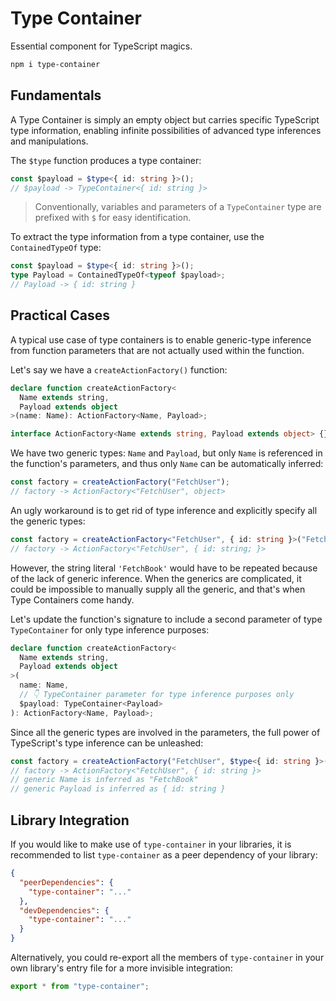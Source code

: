 # Type Container

Essential component for TypeScript magics.

```sh
npm i type-container
```

## Fundamentals

A Type Container is simply an empty object but carries specific TypeScript type information, enabling infinite possibilities of advanced type inferences and manipulations.

The `$type` function produces a type container:

```ts
const $payload = $type<{ id: string }>();
// $payload -> TypeContainer<{ id: string }>
```

> Conventionally, variables and parameters of a `TypeContainer` type are prefixed with `$` for easy identification.

To extract the type information from a type container, use the `ContainedTypeOf` type:

```ts
const $payload = $type<{ id: string }>();
type Payload = ContainedTypeOf<typeof $payload>;
// Payload -> { id: string }
```

## Practical Cases

A typical use case of type containers is to enable generic-type inference from function parameters that are not actually used within the function.

Let's say we have a `createActionFactory()` function:

```ts
declare function createActionFactory<
  Name extends string,
  Payload extends object
>(name: Name): ActionFactory<Name, Payload>;

interface ActionFactory<Name extends string, Payload extends object> {}
```

We have two generic types: `Name` and `Payload`, but only `Name` is referenced in the function's parameters, and thus only `Name` can be automatically inferred:

```ts
const factory = createActionFactory("FetchUser");
// factory -> ActionFactory<"FetchUser", object>
```

An ugly workaround is to get rid of type inference and explicitly specify all the generic types:

```ts
const factory = createActionFactory<"FetchUser", { id: string }>("FetchUser");
// factory -> ActionFactory<"FetchUser", { id: string; }>
```

However, the string literal `'FetchBook'` would have to be repeated because of the lack of generic inference. When the generics are complicated, it could be impossible to manually supply all the generic, and that's when Type Containers come handy.

Let's update the function's signature to include a second parameter of type `TypeContainer` for only type inference purposes:

```ts
declare function createActionFactory<
  Name extends string,
  Payload extends object
>(
  name: Name,
  // 👇 TypeContainer parameter for type inference purposes only
  $payload: TypeContainer<Payload>
): ActionFactory<Name, Payload>;
```

Since all the generic types are involved in the parameters, the full power of TypeScript's type inference can be unleashed:

```ts
const factory = createActionFactory("FetchUser", $type<{ id: string }>());
// factory -> ActionFactory<"FetchUser", { id: string }>
// generic Name is inferred as "FetchBook"
// generic Payload is inferred as { id: string }
```

## Library Integration

If you would like to make use of `type-container` in your libraries, it is recommended to list `type-container` as a peer dependency of your library:

```json
{
  "peerDependencies": {
    "type-container": "..."
  },
  "devDependencies": {
    "type-container": "..."
  }
}
```

Alternatively, you could re-export all the members of `type-container` in your own library's entry file for a more invisible integration:

```ts
export * from "type-container";
```
